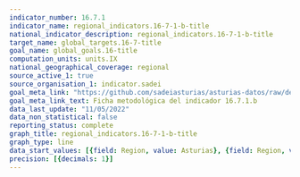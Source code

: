```yaml
---
indicator_number: 16.7.1
indicator_name: regional_indicators.16-7-1-b-title
national_indicator_description: regional_indicators.16-7-1-b-title
target_name: global_targets.16-7-title
goal_name: global_goals.16-title
computation_units: units.IX
national_geographical_coverage: regional
source_active_1: true
source_organisation_1: indicator.sadei
goal_meta_link: "https://github.com/sadeiasturias/asturias-datos/raw/develop/descargas/metodologia/16.7.1.b.pdf"
goal_meta_link_text: Ficha metodológica del indicador 16.7.1.b
data_last_update: "11/05/2022"
data_non_statistical: false
reporting_status: complete
graph_title: regional_indicators.16-7-1-b-title
graph_type: line
data_start_values: [{field: Region, value: Asturias}, {field: Region, value: España}]
precision: [{decimals: 1}]
---
```

